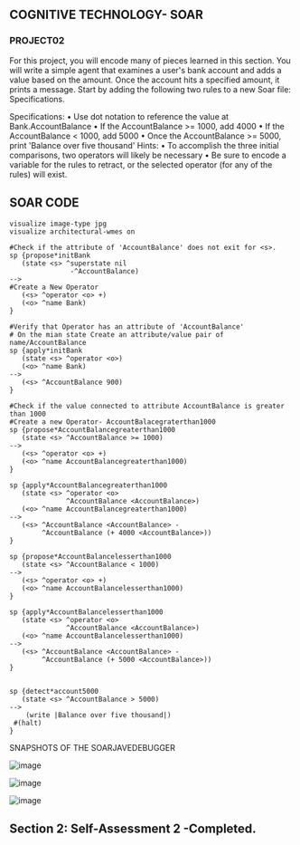 ## COGNITIVE TECHNOLOGY- SOAR
### PROJECT02

For this project, you will encode many of pieces learned in this section. You will write a simple agent that examines a user's 
bank account and adds a value based on the amount. Once the account hits a specified amount, it prints a message. Start by 
adding the following two rules to a new Soar file: Specifications.

Specifications: • Use dot notation to reference the value at Bank.AccountBalance • If the AccountBalance >= 1000, add 4000 • If 
the AccountBalance < 1000, add 5000 • Once the AccountBalance >= 5000, print 'Balance over five thousand' Hints: • To 
accomplish the three initial comparisons, two operators will likely be necessary • Be sure to encode a variable for the rules 
to retract, or the selected operator (for any of the rules) will exist.

## SOAR CODE
```
visualize image-type jpg
visualize architectural-wmes on

#Check if the attribute of 'AccountBalance' does not exit for <s>.
sp {propose*initBank
   (state <s> ^superstate nil
               -^AccountBalance)
-->
#Create a New Operator
   (<s> ^operator <o> +)
   (<o> ^name Bank)
}

#Verify that Operator has an attribute of 'AccountBalance'
# On the mian state Create an attribute/value pair of name/AccountBalance
sp {apply*initBank
   (state <s> ^operator <o>)
   (<o> ^name Bank)
-->
   (<s> ^AccountBalance 900)
}

#Check if the value connected to attribute AccountBalance is greater than 1000
#Create a new Operator- AccountBalacegraterthan1000
sp {propose*AccountBalancegreaterthan1000
   (state <s> ^AccountBalance >= 1000)
-->
   (<s> ^operator <o> +)
   (<o> ^name AccountBalancegreaterthan1000)
}

sp {apply*AccountBalancegreaterthan1000
   (state <s> ^operator <o> 
              ^AccountBalance <AccountBalance>)
   (<o> ^name AccountBalancegreaterthan1000)
-->
   (<s> ^AccountBalance <AccountBalance> -
        ^AccountBalance (+ 4000 <AccountBalance>))
}

sp {propose*AccountBalancelesserthan1000
   (state <s> ^AccountBalance < 1000)
--> 
   (<s> ^operator <o> +)
   (<o> ^name AccountBalancelesserthan1000)
}

sp {apply*AccountBalancelesserthan1000
   (state <s> ^operator <o>
              ^AccountBalance <AccountBalance>)
   (<o> ^name AccountBalancelesserthan1000)
-->
   (<s> ^AccountBalance <AccountBalance> -
        ^AccountBalance (+ 5000 <AccountBalance>))
}


sp {detect*account5000
   (state <s> ^AccountBalance > 5000)
-->
    (write |Balance over five thousand|)  
 #(halt)
}

```


SNAPSHOTS OF THE SOARJAVEDEBUGGER 

![image](https://user-images.githubusercontent.com/13011167/84946273-0c26a200-b106-11ea-82b0-9493f87068fe.png)

![image](https://user-images.githubusercontent.com/13011167/84946446-5c056900-b106-11ea-8d1d-d1c9d9a9b579.png)

![image](https://user-images.githubusercontent.com/13011167/84946548-83f4cc80-b106-11ea-87e4-c0d686fc9022.png)



## Section 2: Self-Assessment 2 -Completed.


